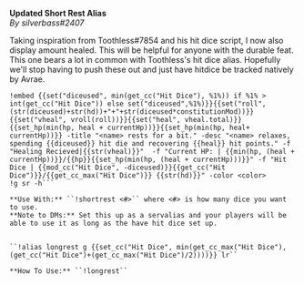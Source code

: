 **Updated Short Rest Alias**  
*By silverbass#2407*  
  
Taking inspiration from Toothless#7854 and his hit dice script, I now also display amount healed. This will be helpful for anyone with the durable feat. This one bears a lot in common with Toothless's hit dice alias. Hopefully we'll stop having to push these out and just have hitdice be tracked natively by Avrae.  
  
```!servalias shortrest multiline  
!embed {{set("diceused", min(get_cc("Hit Dice"), %1%)) if %1% > int(get_cc("Hit Dice")) else set("diceused",%1%)}}{{set("roll",(str(diceused)+str(hd))+"+"+str(diceused*constitutionMod))}}{{set("vheal", vroll(roll))}}{{set("heal", vheal.total)}}{{set_hp(min(hp, heal + currentHp))}}{{set_hp(min(hp, heal+ currentHp))}} -title "<name> rests for a bit." -desc "<name> relaxes, spending {{diceused}} hit die and recovering {{heal}} hit points." -f "Healing Recieved|{{str(vheal)}}"  -f "Current HP: | {{min(hp, (heal + currentHp))}}/{{hp}}{{set_hp(min(hp, (heal + currentHp)))}}" -f "Hit Dice | {{mod_cc("Hit Dice", -diceused)}}{{get_cc("Hit Dice")}}/{{get_cc_max("Hit Dice")}} {{str(hd)}}" -color <color>  
!g sr -h```  
  
**Use With:** ``!shortrest <#>`` where <#> is how many dice you want to use.  
**Note to DMs:** Set this up as a servalias and your players will be able to use it as long as the have hit dice set up.  
  
  
``!alias longrest g {{set_cc("Hit Dice", min(get_cc_max("Hit Dice"),(get_cc("Hit Dice")+(get_cc_max("Hit Dice")/2))))}} lr``  
  
**How To Use:** ``!longrest``